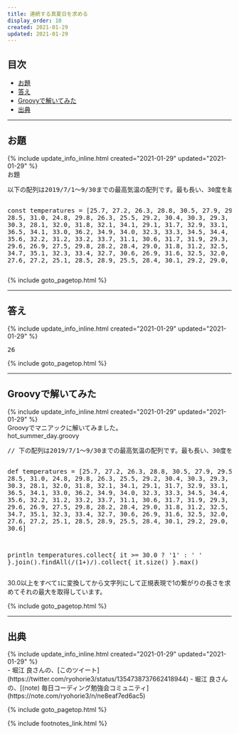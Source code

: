```yaml
---
title: 連続する真夏日を求める
display_order: 10
created: 2021-01-29
updated: 2021-01-29
---
```


## <a name="index">目次</a>

<ul id="index_ul">
<li><a href="#problem">お題</a></li>
<li><a href="#answer">答え</a></li>
<li><a href="#by_groovy">Groovyで解いてみた</a></li>
<li><a href="#reference">出典</a></li>
</ul>

* * *
## <a name="problem">お題</a>
<div class="chapter-updated">{% include update_info_inline.html created="2021-01-29" updated="2021-01-29" %}</div>
<div class="code-box">
<div class="title">お題</div>
<pre>
以下の配列は2019/7/1〜9/30までの最高気温の配列です。最も長い、30度を越えた連続日数を求めるプログラムを作成せよ

const temperatures = [25.7, 27.2, 26.3, 28.8, 30.5, 27.9, 29.5, 28.6, 28.5, 31.0, 24.8, 29.8, 26.3, 25.5, 29.2, 30.4, 30.3, 29.3, 26.3, 29.9, 30.3, 28.1, 32.0, 31.8, 32.1, 34.1, 29.1, 31.7, 32.9, 33.1, 34.8, 35.2, 36.5, 34.1, 33.0, 36.2, 34.9, 34.0, 32.3, 33.3, 34.5, 34.4, 36.7, 36.6, 35.6, 32.2, 31.2, 33.2, 33.7, 31.1, 30.6, 31.7, 31.9, 29.3, 28.9, 30.5, 29.6, 26.9, 27.5, 29.8, 28.2, 28.4, 29.0, 31.8, 31.2, 32.5, 33.2, 33.7, 34.7, 35.1, 32.3, 33.4, 32.7, 30.6, 26.9, 31.6, 32.5, 32.0, 31.9, 30.7, 27.6, 27.2, 25.1, 28.5, 28.9, 25.5, 28.4, 30.1, 29.2, 29.0, 29.9, 30.6]
</pre>
</div>

{% include goto_pagetop.html %}

* * *
## <a name="answer">答え</a>
<div class="chapter-updated">{% include update_info_inline.html created="2021-01-29" updated="2021-01-29" %}</div>
<div class="code-box-output no-title">
<pre>
26
</pre>
</div>

{% include goto_pagetop.html %}

* * *
## <a name="by_groovy">Groovyで解いてみた</a>
<div class="chapter-updated">{% include update_info_inline.html created="2021-01-29" updated="2021-01-29" %}</div>
Groovyでマニアックに解いてみました。

<div class="code-box">
<div class="title">hot_summer_day.groovy</div>
<pre>
// 下の配列は2019/7/1〜9/30までの最高気温の配列です。最も長い、30度を越えた連続日数を求めるプログラムを作成せよ

def temperatures = [25.7, 27.2, 26.3, 28.8, 30.5, 27.9, 29.5, 28.6, 28.5, 31.0, 24.8, 29.8, 26.3, 25.5, 29.2, 30.4, 30.3, 29.3, 26.3, 29.9, 30.3, 28.1, 32.0, 31.8, 32.1, 34.1, 29.1, 31.7, 32.9, 33.1, 34.8, 35.2, 36.5, 34.1, 33.0, 36.2, 34.9, 34.0, 32.3, 33.3, 34.5, 34.4, 36.7, 36.6, 35.6, 32.2, 31.2, 33.2, 33.7, 31.1, 30.6, 31.7, 31.9, 29.3, 28.9, 30.5, 29.6, 26.9, 27.5, 29.8, 28.2, 28.4, 29.0, 31.8, 31.2, 32.5, 33.2, 33.7, 34.7, 35.1, 32.3, 33.4, 32.7, 30.6, 26.9, 31.6, 32.5, 32.0, 31.9, 30.7, 27.6, 27.2, 25.1, 28.5, 28.9, 25.5, 28.4, 30.1, 29.2, 29.0, 29.9, 30.6]

println temperatures.collect{ it >= 30.0 ? '1' : ' ' }.join().findAll(/(1+)/).collect{ it.size() }.max()
</pre>
</div>

30.0以上をすべて`1`に変換してから文字列にして正規表現で1の繋がりの長さを求めてそれの最大を取得しています。

{% include goto_pagetop.html %}

* * *
## <a name="reference">出典</a>
<div class="chapter-updated">{% include update_info_inline.html created="2021-01-29" updated="2021-01-29" %}</div>
- 堀江 良さんの、[このツイート](https://twitter.com/ryohorie3/status/1354738737662418944)
- 堀江 良さんの、[(note) 毎日コーディング勉強会コミュニティ](https://note.com/ryohorie3/n/ne8eaf7ed6ac5)

{% include goto_pagetop.html %}

{% include footnotes_link.html %}
